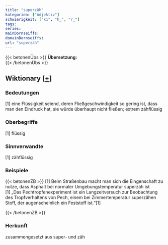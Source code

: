 ```yaml
---
title: "superzäh"
kategorien: ["Adjektiv"]
schwierigkeit: ["k1", "h_", "r_"]
tags:
series:
mainDornseiffs:
domainDornseiffs:
url: "superzäh"
---
```


{{< betonenÜbs >}}
**Übersetzung:**  
{{< /betonenÜbs >}}

## Wiktionary [[+](https://de.wiktionary.org/wiki/superzäh)]

### Bedeutungen
[1] eine Flüssigkeit seiend, deren Fließgeschwindigkeit so gering ist, dass man den Eindruck hat, sie würde überhaupt nicht fließen; extrem zähflüssig  

### Oberbegriffe
[1] flüssig  

### Sinnverwandte
[1] zähflüssig  

### Beispiele
{{< betonenZB >}}
[1] Beim Straßenbau macht man sich die Eingenschaft zu nutze, dass Asphalt bei normaler Umgebungstemperatur superzäh ist  
[1] „Das Pechtropfenexperiment ist ein Langzeitversuch zur Beobachtung des Tropfverhaltens von Pech, einem bei Zimmertemperatur superzähen Stoff, der augenscheinlich ein Feststoff ist.“[1]  

{{< /betonenZB >}}
### Herkunft
zusammengesetzt aus super- und zäh  


